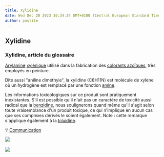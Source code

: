 ```yaml
---
title: Xylidine
date: Wed Dec 20 2023 16:34:24 GMT+0100 (Central European Standard Time)
author: postite
---
```


## Xylidine
### Xylidine, article du glossaire
 [Arylamine](arylamine.html) [xylénique](xylidine.html#xylene) utilisé dans la fabrication des [colorants azoïques](azoiques.html), très employés en peinture.

Dite aussi "aniline diméthyle", la xylidine (C8H11N) est molécule de xylène où un hydrogène est remplacé par une fonction [amine](amine.html).

Les informations toxicologiques sur ce produit sont pratiquement inexistantes. S'il est possible qu'il n'ait pas un caractère de toxicité aussi radical que la [benzidine](benzidine.html), nous soulignerons quand même qu'il s'agit selon toute vraisemblance d'un produit toxique, ce qui n'implique en aucun cas que ses complexes dérivés le soient également. Note : cette remarque s'applique également à la [toluidine](toluidine.html).



![](images/flechebas.gif) [Communication](http://www.artrealite.com/annonceurs.htm) 

[![](https://cbonvin.fr/sites/regie.artrealite.com/visuels/campagne1.png)](index-2.html#20131014)

![](https://cbonvin.fr/sites/regie.artrealite.com/visuels/campagne2.png)